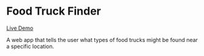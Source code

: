 # Food Truck Finder
[Live Demo](http://fdtrckfndr.herokuapp.com/)

A web app that tells the user what types of food trucks might be found near a specific location.
